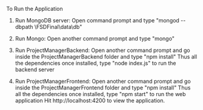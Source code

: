 To Run the Application

1. Run MongoDB server:
    Open command prompt and type "mongod --dbpath <Folder Directory>\FSDFinal\data\db"

2. Run Mongo:
    Open another command prompt and type "mongo"

3. Run ProjectManagerBackend:
    Open another command prompt and go inside the ProjectManagerBackend folder and type "npm install"
    Thus all the dependencies once installed, type "node index.js" to run the backend server

4. Run ProjectManagerFrontend:
    Open another command prompt and go inside the ProjectManagerFrontend folder and type "npm install"
    Thus all the dependencies once installed, type "npm start" to run the web application
    Hit http://localhost:4200  to view the application.